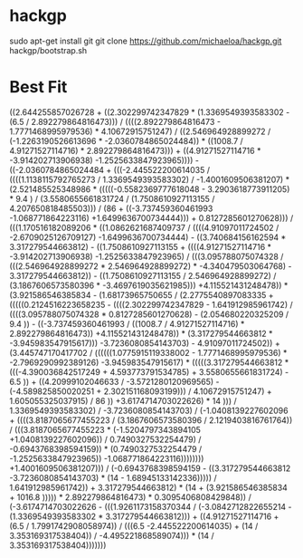 # hackgp

  sudo apt-get install git
  git clone https://github.com/michaeloa/hackgp.git
  hackgp/bootstrap.sh

  
  
 # Best Fit
 
((2.644255857026728 + ((2.302299742347829 * (1.3369549393583302 - (6.5  / 2.892279864816473))) / ((((2.892279864816473 - 1.7771468995979536) * 4.10672915751247) / ((2.546964928899272 / (-1.2263190526613696 * -2.0360784865024484)) * ((1008.7  / 4.91271527114716) * 2.892279864816473))) + ((4.91271527114716 * -3.914202713906938) -1.2525633847923965)))) - ((-2.0360784865024484 + (((-2.445522200614035 / ((((1.1138115792765273 / 1.3369549393583302) / -1.4001609506381207) * (2.521485525348986 * (((((-0.5582369777618048 - 3.2903618773911205) * 9.4 ) / (3.5580655661831724 / (1.7508610927113155 / 4.207650818485503))) / (86  + ((-3.737459360461993 -1.068771864223116) +1.6499636700734444))) + 0.8127285601270628))) / (((1.170516182089206 * ((1.0862621687409737 / ((((4.91097011724502 / -2.6709025126709127) -1.6499636700734444) - ((3.740684156162594 * 3.317279544663812) - ((1.7508610927113155 + ((((4.91271527114716 * -3.914202713906938) -1.2525633847923965) / (((3.095788075074328 / (((2.546964928899272 * 2.546964928899272) * -4.340479503064768) - 3.317279544663812)) - ((1.7508610927113155 / 2.546964928899272) / (3.1867606573580396 * -3.4697619035621985))) +4.115521431248478)) * (3.921586546385834 - (1.68173965750655 / (2.2775540897083335 + (((((0.2124516223658235 - ((((2.302299742347829 - 1.641912985961742) / ((((3.095788075074328 * 0.8127285601270628) - (2.054680220325209 / 9.4 )) - ((-3.737459360461993 / ((1008.7  / 4.91271527114716) * 2.892279864816473)) +4.115521431248478)) * (3.317279544663812 * -3.945983547915617))) -3.7236080854143703) - 4.91097011724502)) + (3.445747170417702 / ((((((1.0775915119338002 - 1.7771468995979536) * -2.7969290992389126) -3.945983547915617) * (((((3.317279544663812 * (((-4.390036842517249 + 4.593773791534785) + 3.5580655661831724) - 6.5 )) + ((4.20999102046633 / -3.5721280120969565) - (-4.589825850020251 + 2.302151168093199))) / 4.10672915751247) + 1.605055325037915) / 86 )) +3.6174714703022626) * 14 ))) / 1.3369549393583302) / -3.7236080854143703) / (-1.0408139227602096 + ((((3.8187065677455223 / (3.1867606573580396 / 2.1219403816761764)) / (((3.8187065677455223 * (-1.5204797343894105 +1.0408139227602096)) / 0.7490327532254479) / -0.6943768398594159)) * (0.7490327532254479 / -1.2525633847923965)) -1.068771864223116)))))))) +1.4001609506381207))) / (-0.6943768398594159 - ((3.317279544663812 -3.7236080854143703) * (14  - 1.68945133142336))))) / 1.641912985961742)) + 3.317279544663812) * (14  + (3.921586546385834 + 1016.8 ))))) * 2.892279864816473) * 0.3095406808429848)) / (-3.6174714703022626 - (((1.9261173158370344 / (-3.0842712822655214 - (1.3369549393583302 * 3.317279544663812))) + ((4.91271527114716 + (6.5  / 1.7991742908058974)) / (((6.5  -2.445522200614035) + (14  / 3.353169317538404)) / -4.495221868589074))) * (14  / 3.353169317538404)))))))
